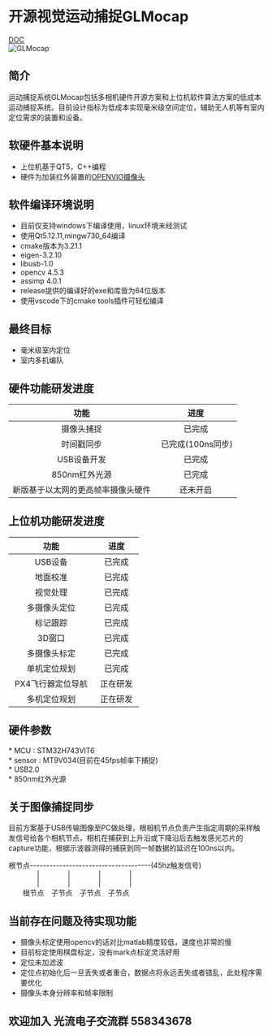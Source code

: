 # 开源视觉运动捕捉GLMocap
[DOC](http://guanglundz.com/mocap)  
![GLMocap](http://guanglundz.com/mocap/img/mocap4.jpg) 
## 简介

运动捕捉系统GLMocap包括多相机硬件开源方案和上位机软件算法方案的低成本运动捕捉系统。目前设计指标为低成本实现毫米级空间定位，辅助无人机等有室内定位需求的装置和设备。  

## 软硬件基本说明
* 上位机基于QT5，C++编程
* 硬件为加装红外装置的[OPENVIO摄像头](http://guanglundz.com/openvio/index.md#openvio)

## 软件编译环境说明
* 目前仅支持windows下编译使用，linux环境未经测试
* 使用Qt5.12.11,mingw730_64编译
* cmake版本为3.21.1
* eigen-3.2.10
* libusb-1.0
* opencv 4.5.3
* assimp 4.0.1
* release提供的编译好的exe和库皆为64位版本  
* 使用vscode下的cmake tools插件可轻松编译

## 最终目标
* 毫米级室内定位
* 室内多机编队

## 硬件功能研发进度
| 功能 | 进度 |
|:-----:|:-----:|
| 摄像头捕捉 | 已完成 |
| 时间戳同步 | 已完成(100ns同步)|
| USB设备开发 | 已完成 |
| 850nm红外光源 | 已完成 |
| 新版基于以太网的更高帧率摄像头硬件 | 还未开启 |  

## 上位机功能研发进度
| 功能 | 进度 |
|:-----:|:-----:|
| USB设备 | 已完成 |
| 地面校准 | 已完成 |
| 视觉处理 |已完成|
| 多摄像头定位 |已完成|
| 标记跟踪 |已完成|
| 3D窗口 |已完成|
| 多摄像头标定 | 已完成 |
| 单机定位规划 | 已完成 |
| PX4飞行器定位导航 | 正在研发 |
| 多机定位规划 | 正在研发 |

## 硬件参数  
* MCU : STM32H743VIT6  
* sensor : MT9V034(目前在45fps帧率下捕捉)  
* USB2.0  
* 850nm红外光源  

## 关于图像捕捉同步
目前方案基于USB传输图像至PC做处理，根相机节点负责产生指定周期的采样触发信号给各个相机节点，相机在捕获到上升沿或下降沿后去触发感光芯片的capture功能，根据示波器测得的捕获到同一帧数据的延迟在100ns以内。  

根节点-------------------------------------(45hz触发信号)  
&#8195;&#8195;&#8195;&#8195;|&#8195;&#8195;&#8195;&#8195;|&#8195;&#8195;&#8195;&#8195;|&#8195;&#8195;&#8195;&#8195;|  
&#8195;&#8195;&#8195;&#8195;|&#8195;&#8195;&#8195;&#8195;|&#8195;&#8195;&#8195;&#8195;|&#8195;&#8195;&#8195;&#8195;|  
&#8195;&#8195;根节点&#8195;子节点&#8195;子节点&#8195;子节点  

## 当前存在问题及待实现功能
* 摄像头标定使用opencv的话对比matlab精度较低，速度也非常的慢
* 目前标定使用棋盘标定，没有mark点标定灵活好用
* 定位未加滤波
* 定位点初始化后一旦丢失或者重合，数据点将永远丢失或者错乱，此处程序需要优化
* 摄像头本身分辨率和帧率限制

## 欢迎加入 光流电子交流群  558343678  
